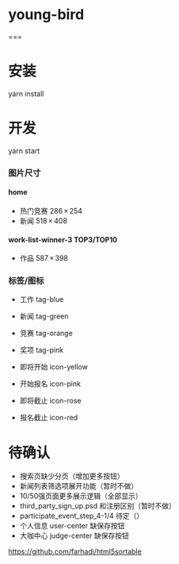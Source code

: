 # young-bird
===

# 安装
yarn install

# 开发
yarn start



### 图片尺寸
#### home
- 热门竞赛 286 × 254
- 新闻 518 × 408
#### work-list-winner-3 TOP3/TOP10
- 作品 587 × 398



### 标签/图标
- 工作 tag-blue
- 新闻 tag-green
- 竞赛 tag-orange
- 奖项 tag-pink

- 即将开始 icon-yellow
- 开始报名 icon-pink
- 即将截止 icon-rose
- 报名截止 icon-red


# 待确认
- 搜索页缺少分页（增加更多按钮）
- 新闻列表筛选项展开功能（暂时不做）
- 10/50强页面更多展示逻辑（全部显示）
- third_party_sign_up.psd 和注册区别（暂时不做）
- participate_event_step_4-1/4 待定（）
- 个人信息 user-center 缺保存按钮
- 大咖中心 judge-center 缺保存按钮


https://github.com/farhadi/html5sortable
